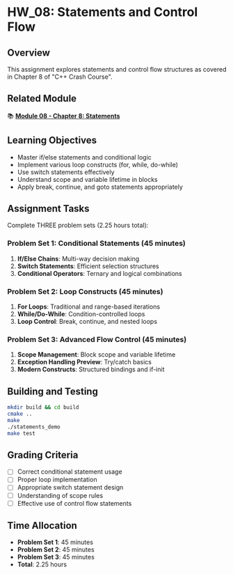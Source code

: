 # HW_08: Statements and Control Flow

## Overview
This assignment explores statements and control flow structures as covered in Chapter 8 of "C++ Crash Course".

## Related Module
📚 **[Module 08 - Chapter 8: Statements](../)**

## Learning Objectives
- Master if/else statements and conditional logic
- Implement various loop constructs (for, while, do-while)
- Use switch statements effectively
- Understand scope and variable lifetime in blocks
- Apply break, continue, and goto statements appropriately

## Assignment Tasks
Complete THREE problem sets (2.25 hours total):

### Problem Set 1: Conditional Statements (45 minutes)
1. **If/Else Chains**: Multi-way decision making
2. **Switch Statements**: Efficient selection structures
3. **Conditional Operators**: Ternary and logical combinations

### Problem Set 2: Loop Constructs (45 minutes)
1. **For Loops**: Traditional and range-based iterations
2. **While/Do-While**: Condition-controlled loops
3. **Loop Control**: Break, continue, and nested loops

### Problem Set 3: Advanced Flow Control (45 minutes)
1. **Scope Management**: Block scope and variable lifetime
2. **Exception Handling Preview**: Try/catch basics
3. **Modern Constructs**: Structured bindings and if-init

## Building and Testing
```bash
mkdir build && cd build
cmake ..
make
./statements_demo
make test
```

## Grading Criteria
- [ ] Correct conditional statement usage
- [ ] Proper loop implementation
- [ ] Appropriate switch statement design
- [ ] Understanding of scope rules
- [ ] Effective use of control flow statements

## Time Allocation
- **Problem Set 1**: 45 minutes
- **Problem Set 2**: 45 minutes
- **Problem Set 3**: 45 minutes
- **Total**: 2.25 hours